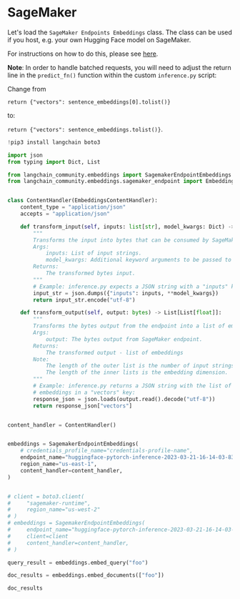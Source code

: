 # SageMaker

Let's load the `SageMaker Endpoints Embeddings` class. The class can be used if you host, e.g. your own Hugging Face model on SageMaker.

For instructions on how to do this, please see [here](https://www.philschmid.de/custom-inference-huggingface-sagemaker). 

**Note**: In order to handle batched requests, you will need to adjust the return line in the `predict_fn()` function within the custom `inference.py` script:

Change from

`return {"vectors": sentence_embeddings[0].tolist()}`

to:

`return {"vectors": sentence_embeddings.tolist()}`.


```python
!pip3 install langchain boto3
```


```python
import json
from typing import Dict, List

from langchain_community.embeddings import SagemakerEndpointEmbeddings
from langchain_community.embeddings.sagemaker_endpoint import EmbeddingsContentHandler


class ContentHandler(EmbeddingsContentHandler):
    content_type = "application/json"
    accepts = "application/json"

    def transform_input(self, inputs: list[str], model_kwargs: Dict) -> bytes:
        """
        Transforms the input into bytes that can be consumed by SageMaker endpoint.
        Args:
            inputs: List of input strings.
            model_kwargs: Additional keyword arguments to be passed to the endpoint.
        Returns:
            The transformed bytes input.
        """
        # Example: inference.py expects a JSON string with a "inputs" key:
        input_str = json.dumps({"inputs": inputs, **model_kwargs})
        return input_str.encode("utf-8")

    def transform_output(self, output: bytes) -> List[List[float]]:
        """
        Transforms the bytes output from the endpoint into a list of embeddings.
        Args:
            output: The bytes output from SageMaker endpoint.
        Returns:
            The transformed output - list of embeddings
        Note:
            The length of the outer list is the number of input strings.
            The length of the inner lists is the embedding dimension.
        """
        # Example: inference.py returns a JSON string with the list of
        # embeddings in a "vectors" key:
        response_json = json.loads(output.read().decode("utf-8"))
        return response_json["vectors"]


content_handler = ContentHandler()


embeddings = SagemakerEndpointEmbeddings(
    # credentials_profile_name="credentials-profile-name",
    endpoint_name="huggingface-pytorch-inference-2023-03-21-16-14-03-834",
    region_name="us-east-1",
    content_handler=content_handler,
)


# client = boto3.client(
#     "sagemaker-runtime",
#     region_name="us-west-2"
# )
# embeddings = SagemakerEndpointEmbeddings(
#     endpoint_name="huggingface-pytorch-inference-2023-03-21-16-14-03-834",
#     client=client
#     content_handler=content_handler,
# )
```


```python
query_result = embeddings.embed_query("foo")
```


```python
doc_results = embeddings.embed_documents(["foo"])
```


```python
doc_results
```


```python

```
